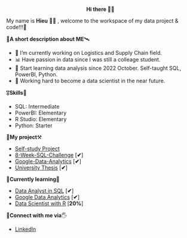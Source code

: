 <p align="center">
   <b> Hi there </b> 🙋‍♂️
</p>

  My name is <b>Hieu</b> 🧑‍💻 , welcome to the workspace of my data project & code!!!🔭

🚀**A short description about ME**🛰️
- 🔭 I’m currently working on Logistics and Supply Chain field.
- 📊 Have passion in data since I was still a colleage student.
- 📖 Start learning data analysis since 2022 October. Self-taught SQL, PowerBI, Python.
- 💪 Working hard to become a data scientist in the near future.

🎖️**Skills**🏅
- SQL: Intermediate
- PowerBI: Elementary
- R Studio: Elementary
- Python: Starter

🧐**My project**⚒
- [Self-study Project](https://github.com/hieucabo/Selfstudy-Project)
- [8-Week-SQL-Challenge](https://github.com/hieucabo/8-Week-SQL-Challenge) [**✔**]
- [Google-Data-Analytics](https://github.com/hieucabo/Google-Data-Analytics) [**✔**]
- [University Thesis](https://github.com/hieucabo/University-Thesis) [**✔**]


📕**Currently learning**📘
- [Data Analyst in SQL](https://app.datacamp.com/learn/career-tracks/data-analyst-in-sql) [**✔**]
- [Google Data Analytics](https://www.coursera.org/account/accomplishments/specialization/certificate/8ZH4YFNLLWFZ) [**✔**]
- [Data Scientist with R](https://app.datacamp.com/learn/career-tracks/data-scientist-with-r) [**20%**]

👋**Connect with me via**🖐️
- [LinkedIn](https://www.linkedin.com/in/hieucabo/) 
